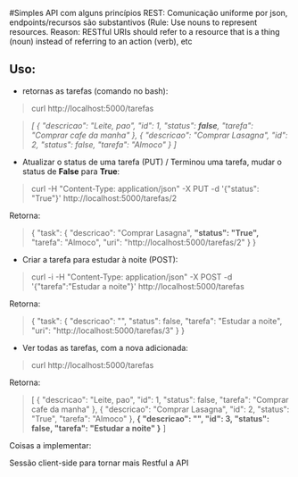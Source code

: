 #Simples API com alguns princípios REST:
Comunicação uniforme por json, endpoints/recursos são substantivos (Rule: Use nouns to represent resources. Reason: RESTful URIs should refer to a resource that is a thing (noun) instead of referring to an action (verb), etc

## Uso:

* retornas as tarefas (comando no bash):

> curl http://localhost:5000/tarefas

> _[
  {
    "descricao": "Leite, pao",
    "id": 1,
    "status": **false**,
    "tarefa": "Comprar cafe da manha"
  },
  {
    "descricao": "Comprar Lasagna",
    "id": 2,
    "status": false,
    "tarefa": "Almoco"
  }
]_


* Atualizar o status de uma tarefa (PUT) / Terminou uma tarefa, mudar o status de **False** para **True**:

 > curl  -H "Content-Type: application/json" -X PUT -d '{"status": "True"}' http://localhost:5000/tarefas/2 

Retorna:

> {
  "task": {
    "descricao": "Comprar Lasagna",
   **"status": "True",**
    "tarefa": "Almoco",
    "uri": "http://localhost:5000/tarefas/2"
  }
}



* Criar a tarefa para estudar à noite (POST):

> curl  -i -H "Content-Type: application/json" -X POST -d '{"tarefa":"Estudar a noite"}' http://localhost:5000/tarefas

Retorna:

> {
  "task": {
    "descricao": "",
    "status": false,
    "tarefa": "Estudar a noite",
    "uri": "http://localhost:5000/tarefas/3"
  }
}

* Ver todas as tarefas, com a nova adicionada:

> curl http://localhost:5000/tarefas

Retorna:

> [
  {
    "descricao": "Leite, pao",
    "id": 1,
    "status": false,
    "tarefa": "Comprar cafe da manha"
  },
  {
    "descricao": "Comprar Lasagna",
    "id": 2,
    "status": "True",
    "tarefa": "Almoco"
  },
 **{
    "descricao": "",
    "id": 3,
    "status": false,
    "tarefa": "Estudar a noite"
  }**
]



Coisas a implementar:

Sessão client-side para tornar mais Restful a API
